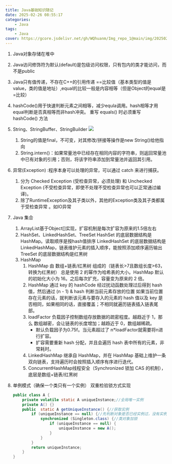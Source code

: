 ```yaml
---
title: Java基础知识随记
date: 2025-02-26 08:55:17
categories: 
    - Java
tags: 
    - Java
cover: https://gcore.jsdelivr.net/gh/WQhuanm/Img_repo_1@main/img/202502261916407.png
---
```


1. Java对象存储在堆中

1. Java访问修饰符为默认(default)是包级访问权限，只有包内的类才能访问，而不是public

1. Java只有值传递，不存在C++的引用传递
==比较值（基本类型的值是value，类的值是地址）,equal的比较一般是内容相等（但是Object的equal是=比较）

1. hashCode()用于快速判断元素之间相等，减少equla调用。hash相等才用equal判断是否真相等而非hash冲突。
重写 equals() 时必须重写 hashCode() 方法

1. String、StringBuffer、StringBuilder
    ![](https://gcore.jsdelivr.net/gh/WQhuanm/Img_repo_1@main/img/202502241948581.png) 
    1. String的值是final，不可变，对其修改/拼接等操作是new String()给他指向
    1. String.intern()：如果常量池中已经存在相同内容的字符串，则返回常量池中已有对象的引用；否则，将该字符串添加到常量池并返回其引用。
    
1. 异常(Exception) :程序本身可以处理的异常，可以通过 catch 来进行捕获。
    1. 分为 Checked Exception (受检查异常，必须处理) 和 Unchecked Exception (不受检查异常，即使不处理不受检查异常也可以正常通过编译)。
    1. 除了RuntimeException及其子类以外，其他的Exception类及其子类都属于受检查异常 。如IO异常

1. Java 集合
    1. ArrayList基于Object[]实现，扩容机制是每次扩容为原来的1.5倍左右
    1. HashSet、LinkedHashSet、TreeSet
        HashSet 的底层数据结构是HashMap。读取顺序是按hash值排序
        LinkedHashSet 的底层数据结构是LinkedHashMap，链表维护元素的插入顺序，能按照添加顺序遍历输出
        TreeSet 的底层数据结构是红黑树
    1. HashMap
        1. HashMap 由 数组+链表/红黑树 组成的（链表长>7且数组长度>63，转换为红黑树）
        总是使用 2 的幂作为哈希表的大小。HashMap 默认的初始化大小为 16。之后每次扩充，容量变为原来的 2 倍。
        1. HashMap 通过 key 的 hashCode 经过扰动函数处理过后得到 hash 值，然后通过 (n - 1) & hash 判断当前元素存放的位置 
        如果当前位置存在元素的话，就判断该元素与要存入的元素的 hash 值以及 key 是否相同，如果相同的话，直接覆盖；不相同就遍历链表插入链表尾部。
        1. loadFactor 负载因子控制数组存放数据的疏密程度。越趋近于 1，那么 数组越密，会让链表的长度增加；越趋近于 0，数组越稀疏。
            + 默认负载因子为0.75f。当元素超过了 n*loadFactor就需要将n进行扩容。
            + 扩容需要重新 hash 分配，并且会遍历 hash 表中所有的元素，非常耗时。
        1. LinkedHashMap 继承自 HashMap，并在 HashMap 基础上维护一条双向链表，支持遍历时会按照插入顺序有序进行迭代。
        1. ConcurrentHashMap线程安全（Synchronized 锁加 CAS 的机制），底层是数组+链表/红黑树

1. 单例模式（确保一个类只有一个实例）
    双重检验锁方式实现
    ```java
    public class A {
        private volatile static A uniqueInstance;//全局唯一实例
        private A() {}
        public  static A getUniqueInstance() {//获取实例
            if (uniqueInstance == null) {//先判断对象是否已经实例过，没有实例化过才进入加锁代码
                synchronized (Singleton.class) {//类对象加锁
                    if (uniqueInstance == null) {
                        uniqueInstance = new A();
                    }
                }
            }
            return uniqueInstance;
        }
    }
    ```

    

